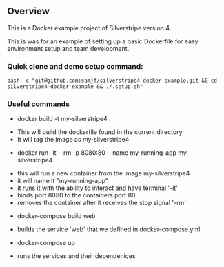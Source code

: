 ## Overview

This is a Docker example project of Silverstripe version 4.

This is was for an example of setting up a basic Dockerfile for easy environment setup and team development.

### Quick clone and demo setup command:

`bash -c "git@github.com:samjf/silverstripe4-docker-example.git && cd silverstripe4-docker-example && ./.setup.sh"`

### Useful commands

 * docker build -t my-silverstripe4 .
  - This will build the dockerfile found in the current directory
  - It will tag the image as my-silverstripe4
 * docker run -it --rm -p 8080:80 --name my-running-app my-silverstripe4
  - this will run a new container from the image my-silverstripe4
  - it will name it "my-running-app"
  - it runs it with the ability to interact and have terminal '-it'
  - binds port 8080 to the containers port 80
  - removes the container after it receives the stop signal '-rm'
 * docker-compose build web
  - builds the service 'web' that we defined in docker-compose.yml
 * docker-compose up
  - runs the services and their dependenices
